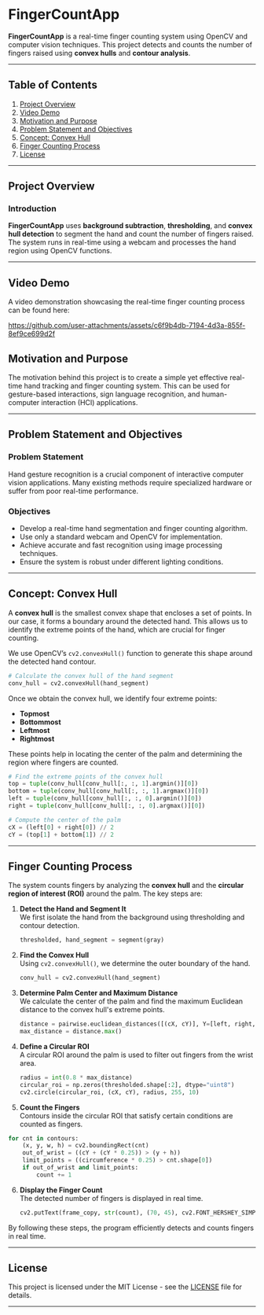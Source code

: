 # **FingerCountApp**

**FingerCountApp** is a real-time finger counting system using OpenCV and computer vision techniques. This project detects and counts the number of fingers raised using **convex hulls** and **contour analysis**.

---

## **Table of Contents**

1. [Project Overview](#project-overview)
2. [Video Demo](#video-demo)
3. [Motivation and Purpose](#motivation-and-purpose)
4. [Problem Statement and Objectives](#problem-statement-and-objectives)
5. [Concept: Convex Hull](#concept-convex-hull)
6. [Finger Counting Process](#finger-counting-process)
7. [License](#license)

---

## **Project Overview**

### **Introduction**

**FingerCountApp** uses **background subtraction**, **thresholding**, and **convex hull detection** to segment the hand and count the number of fingers raised. The system runs in real-time using a webcam and processes the hand region using OpenCV functions.

---

## **Video Demo**

A video demonstration showcasing the real-time finger counting process can be found here:

https://github.com/user-attachments/assets/c6f9b4db-7194-4d3a-855f-8ef9ce699d2f

## **Motivation and Purpose**

The motivation behind this project is to create a simple yet effective real-time hand tracking and finger counting system. This can be used for gesture-based interactions, sign language recognition, and human-computer interaction (HCI) applications.

---

## **Problem Statement and Objectives**

### **Problem Statement**
Hand gesture recognition is a crucial component of interactive computer vision applications. Many existing methods require specialized hardware or suffer from poor real-time performance.

### **Objectives**
- Develop a real-time hand segmentation and finger counting algorithm.
- Use only a standard webcam and OpenCV for implementation.
- Achieve accurate and fast recognition using image processing techniques.
- Ensure the system is robust under different lighting conditions.

---

## **Concept: Convex Hull**

A **convex hull** is the smallest convex shape that encloses a set of points. In our case, it forms a boundary around the detected hand. This allows us to identify the extreme points of the hand, which are crucial for finger counting.

We use OpenCV’s `cv2.convexHull()` function to generate this shape around the detected hand contour.

```python
# Calculate the convex hull of the hand segment
conv_hull = cv2.convexHull(hand_segment)
```

Once we obtain the convex hull, we identify four extreme points:

- **Topmost**
- **Bottommost**
- **Leftmost**
- **Rightmost**

These points help in locating the center of the palm and determining the region where fingers are counted.

```python
# Find the extreme points of the convex hull
top = tuple(conv_hull[conv_hull[:, :, 1].argmin()][0])
bottom = tuple(conv_hull[conv_hull[:, :, 1].argmax()][0])
left = tuple(conv_hull[conv_hull[:, :, 0].argmin()][0])
right = tuple(conv_hull[conv_hull[:, :, 0].argmax()][0])

# Compute the center of the palm
cX = (left[0] + right[0]) // 2
cY = (top[1] + bottom[1]) // 2
```

---

## **Finger Counting Process**

The system counts fingers by analyzing the **convex hull** and the **circular region of interest (ROI)** around the palm. The key steps are:

1. **Detect the Hand and Segment It**\
   We first isolate the hand from the background using thresholding and contour detection.

   ```python
   thresholded, hand_segment = segment(gray)
   ```

2. **Find the Convex Hull**\
   Using `cv2.convexHull()`, we determine the outer boundary of the hand.

   ```python
   conv_hull = cv2.convexHull(hand_segment)
   ```

3. **Determine Palm Center and Maximum Distance**\
   We calculate the center of the palm and find the maximum Euclidean distance to the convex hull's extreme points.

   ```python
   distance = pairwise.euclidean_distances([(cX, cY)], Y=[left, right, top, bottom])[0]
   max_distance = distance.max()
   ```

4. **Define a Circular ROI**\
   A circular ROI around the palm is used to filter out fingers from the wrist area.

   ```python
   radius = int(0.8 * max_distance)
   circular_roi = np.zeros(thresholded.shape[:2], dtype="uint8")
   cv2.circle(circular_roi, (cX, cY), radius, 255, 10)
   ```

5. **Count the Fingers**  
Contours inside the circular ROI that satisfy certain conditions are counted as fingers.

```python
for cnt in contours:
    (x, y, w, h) = cv2.boundingRect(cnt)
    out_of_wrist = ((cY + (cY * 0.25)) > (y + h))
    limit_points = ((circumference * 0.25) > cnt.shape[0])
    if out_of_wrist and limit_points:
        count += 1
```

6. **Display the Finger Count**\
   The detected number of fingers is displayed in real time.
   ```python
   cv2.putText(frame_copy, str(count), (70, 45), cv2.FONT_HERSHEY_SIMPLEX, 1, (0,0,255), 2)
   ```

By following these steps, the program efficiently detects and counts fingers in real time.

---

## **License**

This project is licensed under the MIT License - see the [LICENSE](LICENSE) file for details.

---


